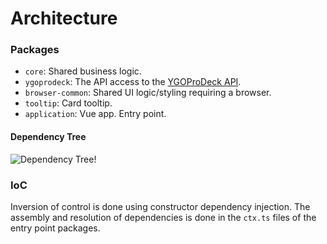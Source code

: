 # Architecture

### Packages

- `core`: Shared business logic.
- `ygoprodeck`: The API access to the [YGOProDeck API](https://db.ygoprodeck.com/api-guide/).
- `browser-common`: Shared UI logic/styling requiring a browser.
- `tooltip`: Card tooltip.
- `application`: Vue app. Entry point.

#### Dependency Tree

![Dependency Tree!](./architecture.svg)

### IoC

Inversion of control is done using constructor dependency injection.
The assembly and resolution of dependencies is done in the `ctx.ts` files of the entry point packages.
